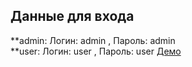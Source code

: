 ## Данные для входа
**admin: Логин: admin , Пароль: admin  
**user: Логин: user , Пароль: user 
[Демо](https://profilancegroup-app.herokuapp.com/)   
